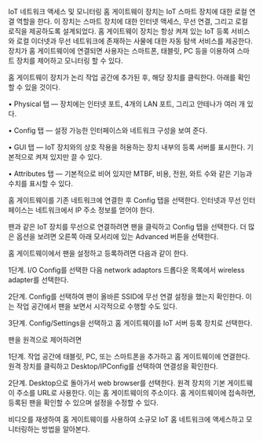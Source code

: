 IoT 네트워크 액세스 및 모니터링
홈 게이트웨이 장치는 IoT 스마트 장치에 대한 로컬 연결 역할을 한다. 이 장치는 스마트 장치에 대한 인터넷 액세스, 무선 연결, 그리고 로컬 로직을 제공하도록 설계되었다. 홈 게이트웨이 장치는 항상 켜져 있는 IoT 등록 서비스와 로컬 이더넷과 무선 네트워크에 존재하는 사물에 대한 자동 탐색 서비스를 제공한다. 장치가 홈 게이트웨이에 연결되면 사용자는 스마트폰, 태블릿, PC 등을 이용하여 스마트 장치를 제어하고 모니터링 할 수 있다.

홈 게이트웨이 장치가 논리 작업 공간에 추가된 후, 해당 장치를 클릭한다. 아래를 확인할 수 있을 것이다.

• Physical 탭 — 장치에는 인터넷 포트, 4개의 LAN 포트, 그리고 안테나가 여러 개 있다.

• Config 탭 — 설정 가능한 인터페이스와 네트워크 구성을 보여 준다.

• GUI 탭 — IoT 장치와의 상호 작용을 허용하는 장치 내부의 등록 서버를 표시한다. 기본적으로 켜져 있지만 끌 수 있다.

• Attributes 탭 — 기본적으로 비어 있지만 MTBF, 비용, 전원, 와트 수와 같은 기능과 수치를 표시할 수 있다.

홈 게이트웨이를 기존 네트워크에 연결한 후 Config 탭을 선택한다. 인터넷과 무선 인터페이스는 네트워크에서 IP 주소 정보를 얻어야 한다.

팬과 같은 IoT 장치를 무선으로 연결하려면 팬을 클릭하고 Config 탭을 선택한다. 더 많은 옵션을 보려면 오른쪽 아래 모서리에 있는 Advanced 버튼을 선택한다.

홈 게이트웨이에서 팬을 설정하고 등록하려면 다음과 같이 한다.

1단계. I/O Config를 선택한 다음 network adaptors 드롭다운 목록에서 wireless adapter를 선택한다.

2단계. Config를 선택하여 팬이 올바른 SSID에 무선 연결 설정을 했는지 확인한다. 이는 작업 공간에서 팬을 보면서 시각적으로 수행할 수도 있다.

3단계. Config/Settings을 선택하고 홈 게이트웨이를 IoT 서버 등록 장치로 선택한다.

팬을 원격으로 제어하려면

1단계. 작업 공간에 태블릿, PC, 또는 스마트폰을 추가하고 홈 게이트웨이에 연결한다. 원격 장치를 클릭하고 Desktop/IPConfig를 선택하여 연결성을 확인한다.

2단계. Desktop으로 돌아가서 web browser를 선택한다. 원격 장치의 기본 게이트웨이 주소를 URL로 사용한다. 이는 홈 게이트웨이의 주소이다. 홈 게이트웨이에 접속하면, 등록된 팬을 확인할 수 있으며 설정을 수정할 수 있다.

비디오를 재생하여 홈 게이트웨이를 사용하여 소규모 IoT 홈 네트워크에 액세스하고 모니터링하는 방법을 알아본다.